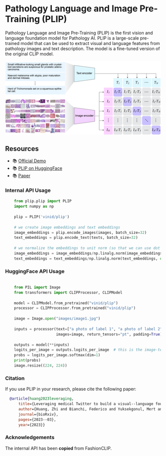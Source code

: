 # Pathology Language and Image Pre-Training (PLIP)

Pathology Language and Image Pre-Training (PLIP) is the first vision and language foundation model for Pathology AI. PLIP is a large-scale pre-trained model that can be used to extract visual and language features from pathology images and text description.
The model is a fine-tuned version of the original CLIP model.


![PLIP](assets/banner.png "A visual–language foundation model for pathology AI")


## Resources
- 📚 [Official Demo](https://huggingface.co/spaces/vinid/webplip)
- 📚 [PLIP on HuggingFace](https://huggingface.co/vinid/plip)
- 📚 [Paper](https://www.biorxiv.org/content/10.1101/2023.03.29.534834v1)


### Internal API Usage

```python
    from plip.plip import PLIP
    import numpy as np
    
    plip = PLIP('vinid/plip')
    
    # we create image embeddings and text embeddings
    image_embeddings = plip.encode_images(images, batch_size=32)
    text_embeddings = plip.encode_text(texts, batch_size=32)
    
    # we normalize the embeddings to unit norm (so that we can use dot product instead of cosine similarity to do comparisons)
    image_embeddings = image_embeddings/np.linalg.norm(image_embeddings, ord=2, axis=-1, keepdims=True)
    text_embeddings = text_embeddings/np.linalg.norm(text_embeddings, ord=2, axis=-1, keepdims=True)
```

### HuggingFace API Usage

```python

    from PIL import Image
    from transformers import CLIPProcessor, CLIPModel
    
    model = CLIPModel.from_pretrained("vinid/plip")
    processor = CLIPProcessor.from_pretrained("vinid/plip")
    
    image = Image.open("images/image1.jpg")
    
    inputs = processor(text=["a photo of label 1", "a photo of label 2"],
                       images=image, return_tensors="pt", padding=True)
    
    outputs = model(**inputs)
    logits_per_image = outputs.logits_per_image  # this is the image-text similarity score
    probs = logits_per_image.softmax(dim=1)  
    print(probs)
    image.resize((224, 224))

```

### Citation

If you use PLIP in your research, please cite the following paper:

```bibtex
  @article{huang2023leveraging,
      title={Leveraging medical Twitter to build a visual--language foundation model for pathology AI},
      author={Huang, Zhi and Bianchi, Federico and Yuksekgonul, Mert and Montine, Thomas and Zou, James},
      journal={bioRxiv},
      pages={2023--03},
      year={2023}}
```

### Acknowledgements

The internal API has been **copied** from FashionCLIP.